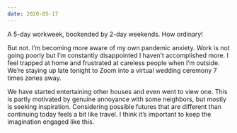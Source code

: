 ```yaml
---
date: 2020-05-17
---
```


A 5-day workweek, bookended by 2-day weekends. How ordinary!

But not. I’m becoming more aware of my own pandemic anxiety. Work is not going poorly but I’m constantly disappointed I haven’t accomplished more. I feel trapped at home and frustrated at careless people when I’m outside. We’re staying up late tonight to Zoom into a virtual wedding ceremony 7 times zones away.

We have started entertaining other houses and even went to view one. This is partly motivated by genuine annoyance with some neighbors, but mostly is seeking inspiration. Considering possible futures that are different than continuing today feels a bit like travel. I think it’s important to keep the imagination engaged like this.
